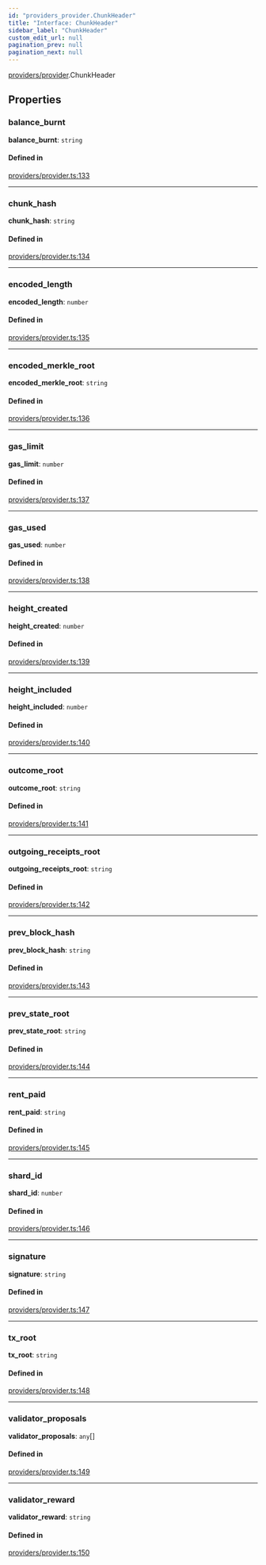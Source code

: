 ```yaml
---
id: "providers_provider.ChunkHeader"
title: "Interface: ChunkHeader"
sidebar_label: "ChunkHeader"
custom_edit_url: null
pagination_prev: null
pagination_next: null
---
```


[providers/provider](../modules/providers_provider.md).ChunkHeader

## Properties

### balance\_burnt

 **balance\_burnt**: `string`

#### Defined in

[providers/provider.ts:133](https://github.com/maxhr/near--near-api-js/blob/87bf3c7e/packages/near-api-js/src/providers/provider.ts#L133)

___

### chunk\_hash

 **chunk\_hash**: `string`

#### Defined in

[providers/provider.ts:134](https://github.com/maxhr/near--near-api-js/blob/87bf3c7e/packages/near-api-js/src/providers/provider.ts#L134)

___

### encoded\_length

 **encoded\_length**: `number`

#### Defined in

[providers/provider.ts:135](https://github.com/maxhr/near--near-api-js/blob/87bf3c7e/packages/near-api-js/src/providers/provider.ts#L135)

___

### encoded\_merkle\_root

 **encoded\_merkle\_root**: `string`

#### Defined in

[providers/provider.ts:136](https://github.com/maxhr/near--near-api-js/blob/87bf3c7e/packages/near-api-js/src/providers/provider.ts#L136)

___

### gas\_limit

 **gas\_limit**: `number`

#### Defined in

[providers/provider.ts:137](https://github.com/maxhr/near--near-api-js/blob/87bf3c7e/packages/near-api-js/src/providers/provider.ts#L137)

___

### gas\_used

 **gas\_used**: `number`

#### Defined in

[providers/provider.ts:138](https://github.com/maxhr/near--near-api-js/blob/87bf3c7e/packages/near-api-js/src/providers/provider.ts#L138)

___

### height\_created

 **height\_created**: `number`

#### Defined in

[providers/provider.ts:139](https://github.com/maxhr/near--near-api-js/blob/87bf3c7e/packages/near-api-js/src/providers/provider.ts#L139)

___

### height\_included

 **height\_included**: `number`

#### Defined in

[providers/provider.ts:140](https://github.com/maxhr/near--near-api-js/blob/87bf3c7e/packages/near-api-js/src/providers/provider.ts#L140)

___

### outcome\_root

 **outcome\_root**: `string`

#### Defined in

[providers/provider.ts:141](https://github.com/maxhr/near--near-api-js/blob/87bf3c7e/packages/near-api-js/src/providers/provider.ts#L141)

___

### outgoing\_receipts\_root

 **outgoing\_receipts\_root**: `string`

#### Defined in

[providers/provider.ts:142](https://github.com/maxhr/near--near-api-js/blob/87bf3c7e/packages/near-api-js/src/providers/provider.ts#L142)

___

### prev\_block\_hash

 **prev\_block\_hash**: `string`

#### Defined in

[providers/provider.ts:143](https://github.com/maxhr/near--near-api-js/blob/87bf3c7e/packages/near-api-js/src/providers/provider.ts#L143)

___

### prev\_state\_root

 **prev\_state\_root**: `string`

#### Defined in

[providers/provider.ts:144](https://github.com/maxhr/near--near-api-js/blob/87bf3c7e/packages/near-api-js/src/providers/provider.ts#L144)

___

### rent\_paid

 **rent\_paid**: `string`

#### Defined in

[providers/provider.ts:145](https://github.com/maxhr/near--near-api-js/blob/87bf3c7e/packages/near-api-js/src/providers/provider.ts#L145)

___

### shard\_id

 **shard\_id**: `number`

#### Defined in

[providers/provider.ts:146](https://github.com/maxhr/near--near-api-js/blob/87bf3c7e/packages/near-api-js/src/providers/provider.ts#L146)

___

### signature

 **signature**: `string`

#### Defined in

[providers/provider.ts:147](https://github.com/maxhr/near--near-api-js/blob/87bf3c7e/packages/near-api-js/src/providers/provider.ts#L147)

___

### tx\_root

 **tx\_root**: `string`

#### Defined in

[providers/provider.ts:148](https://github.com/maxhr/near--near-api-js/blob/87bf3c7e/packages/near-api-js/src/providers/provider.ts#L148)

___

### validator\_proposals

 **validator\_proposals**: `any`[]

#### Defined in

[providers/provider.ts:149](https://github.com/maxhr/near--near-api-js/blob/87bf3c7e/packages/near-api-js/src/providers/provider.ts#L149)

___

### validator\_reward

 **validator\_reward**: `string`

#### Defined in

[providers/provider.ts:150](https://github.com/maxhr/near--near-api-js/blob/87bf3c7e/packages/near-api-js/src/providers/provider.ts#L150)
